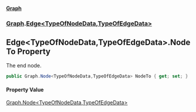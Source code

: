 #### [Graph](./index.md 'index')
### [Graph](./Graph.md 'Graph').[Edge&lt;TypeOfNodeData,TypeOfEdgeData&gt;](./Graph-Edge-TypeOfNodeData_TypeOfEdgeData-.md 'Graph.Edge&lt;TypeOfNodeData,TypeOfEdgeData&gt;')
## Edge&lt;TypeOfNodeData,TypeOfEdgeData&gt;.NodeTo Property
The end node.  
```csharp
public Graph.Node<TypeOfNodeData,TypeOfEdgeData> NodeTo { get; set; }
```
#### Property Value
[Graph.Node&lt;](./Graph-Node-TypeOfNodeData_TypeOfEdgeData-.md 'Graph.Node&lt;TypeOfNodeData,TypeOfEdgeData&gt;')[TypeOfNodeData](./Graph-Edge-TypeOfNodeData_TypeOfEdgeData-.md#Graph-Edge-TypeOfNodeData_TypeOfEdgeData--TypeOfNodeData 'Graph.Edge&lt;TypeOfNodeData,TypeOfEdgeData&gt;.TypeOfNodeData')[,](./Graph-Node-TypeOfNodeData_TypeOfEdgeData-.md 'Graph.Node&lt;TypeOfNodeData,TypeOfEdgeData&gt;')[TypeOfEdgeData](./Graph-Edge-TypeOfNodeData_TypeOfEdgeData-.md#Graph-Edge-TypeOfNodeData_TypeOfEdgeData--TypeOfEdgeData 'Graph.Edge&lt;TypeOfNodeData,TypeOfEdgeData&gt;.TypeOfEdgeData')[&gt;](./Graph-Node-TypeOfNodeData_TypeOfEdgeData-.md 'Graph.Node&lt;TypeOfNodeData,TypeOfEdgeData&gt;')  
